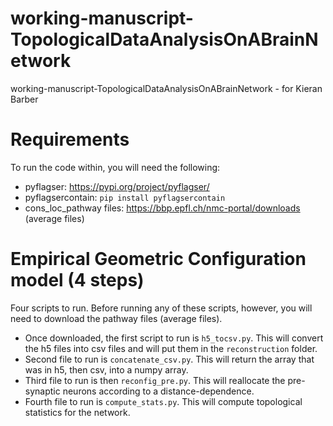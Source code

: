 # working-manuscript-TopologicalDataAnalysisOnABrainNetwork
working-manuscript-TopologicalDataAnalysisOnABrainNetwork - for Kieran Barber

# Requirements
To run the code within, you will need the following:
* pyflagser: https://pypi.org/project/pyflagser/
* pyflagsercontain: `pip install pyflagsercontain`
* cons_loc_pathway files: https://bbp.epfl.ch/nmc-portal/downloads (average files)

# Empirical Geometric Configuration model (4 steps)
Four scripts to run. Before running any of these scripts, however, you will need to download the pathway files (average files).
* Once downloaded, the first script to run is `h5_tocsv.py`. This will convert the h5 files into csv files and will put them in the `reconstruction` folder. 
* Second file to run is `concatenate_csv.py`. This will return the array that was in h5, then csv, into a numpy array.
* Third file to run is then `reconfig_pre.py`. This will reallocate the pre-synaptic neurons according to a distance-dependence.
* Fourth file to run is `compute_stats.py`. This will compute topological statistics for the network.
